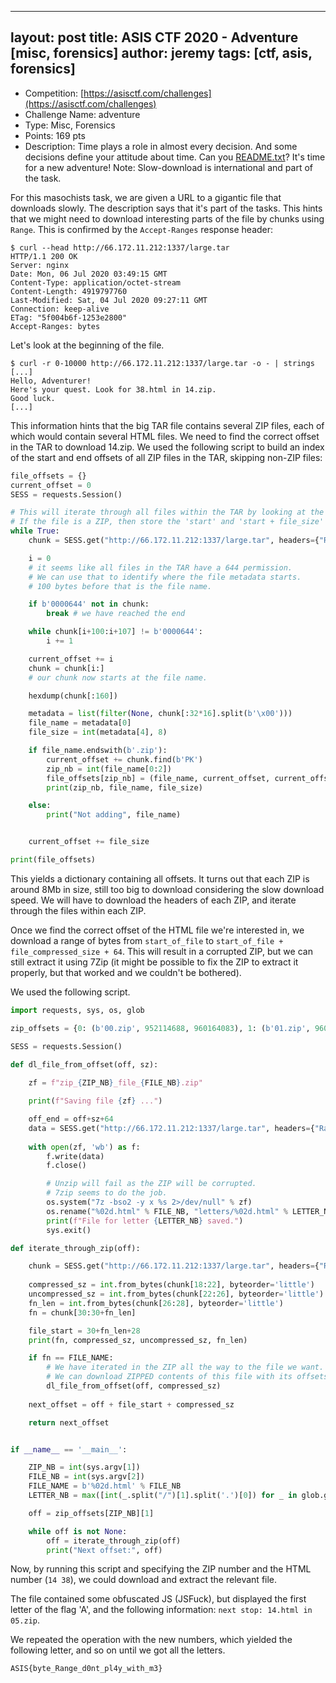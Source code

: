 
---
layout: post
title: ASIS CTF 2020 - Adventure [misc, forensics]
author: jeremy
tags: [ctf, asis, forensics]
---

 * Competition: [https://asisctf.com/challenges](https://asisctf.com/challenges)
 * Challenge Name: adventure
 * Type: Misc, Forensics
 * Points: 169 pts
 * Description: Time plays a role in almost every decision. And some decisions define your attitude about time.
Can you  [README.txt](http://66.172.11.212:1337/large.tar)? It's time for a new adventure!
Note: Slow-download is international and part of the task.


For this masochists task, we are given a URL to a gigantic file that downloads slowly. The description says that it's part of the tasks. This hints that we might need to download interesting parts of the file by chunks using `Range`. This is confirmed by the `Accept-Ranges` response header:

```http
$ curl --head http://66.172.11.212:1337/large.tar
HTTP/1.1 200 OK
Server: nginx
Date: Mon, 06 Jul 2020 03:49:15 GMT
Content-Type: application/octet-stream
Content-Length: 4919797760
Last-Modified: Sat, 04 Jul 2020 09:27:11 GMT
Connection: keep-alive
ETag: "5f004b6f-1253e2800"
Accept-Ranges: bytes
```

Let's look at the beginning of the file.

```
$ curl -r 0-10000 http://66.172.11.212:1337/large.tar -o - | strings
[...]
Hello, Adventurer!
Here's your quest. Look for 38.html in 14.zip.
Good luck.
[...]
```

This information hints that the big TAR file contains several ZIP files, each of which would contain several HTML files. We need to find the correct offset in the TAR to download 14.zip. We used the following script to build an index of the start and end offsets of all ZIP files in the TAR, skipping non-ZIP files:

```python
file_offsets = {}
current_offset = 0
SESS = requests.Session()

# This will iterate through all files within the TAR by looking at the file sizes and skipping chunks.
# If the file is a ZIP, then store the 'start' and 'start + file_size' offsets.
while True:
	chunk = SESS.get("http://66.172.11.212:1337/large.tar", headers={"Range": "bytes={}-{}".format(current_offset, current_offset+2048)}).content

	i = 0
	# it seems like all files in the TAR have a 644 permission.
	# We can use that to identify where the file metadata starts.
	# 100 bytes before that is the file name.

	if b'0000644' not in chunk:
		break # we have reached the end

	while chunk[i+100:i+107] != b'0000644':
		i += 1

	current_offset += i
	chunk = chunk[i:]
	# our chunk now starts at the file name.

	hexdump(chunk[:160])

	metadata = list(filter(None, chunk[:32*16].split(b'\x00')))
	file_name = metadata[0]
	file_size = int(metadata[4], 8)

	if file_name.endswith(b'.zip'):
		current_offset += chunk.find(b'PK')
		zip_nb = int(file_name[0:2])
		file_offsets[zip_nb] = (file_name, current_offset, current_offset + file_size)
		print(zip_nb, file_name, file_size)

	else:
		print("Not adding", file_name)


	current_offset += file_size

print(file_offsets)
```

This yields a dictionary containing all offsets. It turns out that each ZIP is around 8Mb in size, still too big to download considering the slow download speed. We will have to download the headers of each ZIP, and iterate through the files within each ZIP.

Once we find the correct offset of the HTML file we're interested in, we download a range of bytes from `start_of_file` to `start_of_file + file_compressed_size + 64`. This will result in a corrupted ZIP, but we can still extract it using 7Zip (it might be possible to fix the ZIP to extract it properly, but that worked and we couldn't be bothered).

We used the following script.

```python
import requests, sys, os, glob

zip_offsets = {0: (b'00.zip', 952114688, 960164083), 1: (b'01.zip', 960164864, 968215002), 2: (b'02.zip', 968215552, 976267211), 3: (b'03.zip', 976267776, 984319480), 4: (b'04.zip', 984320000, 992371092), 5: (b'05.zip', 992371712, 1000422660), 6: (b'06.zip', 1000423424, 1008474007), 7: (b'07.zip', 1008474624, 1016525526), 8: (b'08.zip', 1016526336, 1024577060), 9: (b'09.zip', 1024578048, 1032628130), 10: (b'10.zip', 1292676608, 1300728512), 11: (b'11.zip', 1300729344, 1308780086), 12: (b'12.zip', 1308781056, 1316831919), 13: (b'13.zip', 1316832768, 1324884862), 14: (b'14.zip', 1324885504, 1332936833), 15: (b'15.zip', 1332937728, 1340988857), 16: (b'16.zip', 1340989440, 1349039050), 17: (b'17.zip', 1349039616, 1357089517), 18: (b'18.zip', 1357090304, 1365142595), 19: (b'19.zip', 1365143552, 1373195111), 20: (b'20.zip', 1633243648, 1641293567), 21: (b'21.zip', 1641294336, 1649344690), 22: (b'22.zip', 1649345536, 1657397491), 23: (b'23.zip', 1657398272, 1665448389), 24: (b'24.zip', 1665448960, 1673498303), 25: (b'25.zip', 1673499136, 1681549265), 26: (b'26.zip', 1681549824, 1689600833), 27: (b'27.zip', 1689601536, 1697651730), 28: (b'28.zip', 1697652736, 1705704865), 29: (b'29.zip', 1705705472, 1713755848), 30: (b'30.zip', 1973804544, 1981855280), 31: (b'31.zip', 1981856256, 1989906786), 32: (b'32.zip', 1989907456, 1997957277), 33: (b'33.zip', 1997958144, 2006009008), 34: (b'34.zip', 2006009856, 2014061518), 35: (b'35.zip', 2014062080, 2022113177), 36: (b'36.zip', 2022113792, 2030167410), 37: (b'37.zip', 2030168064, 2038218676), 38: (b'38.zip', 2038219264, 2046271085), 39: (b'39.zip', 2046272000, 2054324991), 40: (b'40.zip', 2054325760, 2062376298), 41: (b'41.zip', 2062376960, 2070427472), 42: (b'42.zip', 2330476032, 2338527958), 43: (b'43.zip', 2338528768, 2346581026), 44: (b'44.zip', 2346582016, 2354633929), 45: (b'45.zip', 2354634752, 2362683979), 46: (b'46.zip', 2362684928, 2370736220), 47: (b'47.zip', 2370737152, 2378788090), 48: (b'48.zip', 2378788864, 2386840079), 49: (b'49.zip', 2386841088, 2394892339), 50: (b'50.zip', 3477024768, 3485075715), 51: (b'51.zip', 3485076480, 3493126300), 52: (b'52.zip', 3623151104, 3631202624), 53: (b'53.zip', 3631203328, 3639254048), 54: (b'54.zip', 3639255040, 3647304776), 55: (b'55.zip', 3647305728, 3655358340), 56: (b'56.zip', 3655358976, 3663410448), 57: (b'57.zip', 3663411200, 3671459818), 58: (b'58.zip', 3671460352, 3679512310), 59: (b'59.zip', 3679513088, 3687563695), 60: (b'60.zip', 3687564288, 3695615428), 61: (b'61.zip', 3695616000, 3703666420), 62: (b'62.zip', 3703667200, 3711717964), 63: (b'63.zip', 3711718912, 3719771189), 64: (b'64.zip', 3719772160, 3727821910), 65: (b'65.zip', 3727822848, 3735874098), 66: (b'66.zip', 3735875072, 3743924641), 67: (b'67.zip', 3743925248, 3751975683), 68: (b'68.zip', 3751976448, 3760028069), 69: (b'69.zip', 3760028672, 3768079578), 70: (b'70.zip', 3898104320, 3906156153), 71: (b'71.zip', 3906157056, 3914207516), 72: (b'72.zip', 3914208256, 3922258897), 73: (b'73.zip', 3922259456, 3930311209), 74: (b'74.zip', 3930312192, 3938362949), 75: (b'75.zip', 4068387840, 4076438195), 76: (b'76.zip', 4076439040, 4084490885), 77: (b'77.zip', 4084491776, 4092542117), 78: (b'78.zip', 4092542976, 4100594081), 79: (b'79.zip', 4100594688, 4108644547), 80: (b'80.zip', 4108645376, 4116696839), 81: (b'81.zip', 4246721536, 4254772858), 82: (b'82.zip', 4254773760, 4262825317), 83: (b'83.zip', 4262825984, 4270876325), 84: (b'84.zip', 4270877184, 4278927213), 85: (b'85.zip', 4278927872, 4286977929), 86: (b'86.zip', 4286978560, 4295029320), 87: (b'87.zip', 4295030272, 4303080395), 88: (b'88.zip', 4303080960, 4311132747), 89: (b'89.zip', 4311133696, 4319184711), 90: (b'90.zip', 4449210368, 4457260440), 91: (b'91.zip', 4457261056, 4465310933), 92: (b'92.zip', 4465311744, 4473362932), 93: (b'93.zip', 4473363456, 4481414993), 94: (b'94.zip', 4481415680, 4489467058), 95: (b'95.zip', 4489467904, 4497517791), 96: (b'96.zip', 4497518592, 4505569673), 97: (b'97.zip', 4635594240, 4643644378), 98: (b'98.zip', 4643644928, 4651695579), 99: (b'99.zip', 4781720064, 4789770351)}

SESS = requests.Session()

def dl_file_from_offset(off, sz):
	
	zf = f"zip_{ZIP_NB}_file_{FILE_NB}.zip"

	print(f"Saving file {zf} ...")

	off_end = off+sz+64
	data = SESS.get("http://66.172.11.212:1337/large.tar", headers={"Range": "bytes={}-{}".format(off, off_end)}).content
	
	with open(zf, 'wb') as f:
		f.write(data)
		f.close()

		# Unzip will fail as the ZIP will be corrupted.
		# 7zip seems to do the job.
		os.system("7z -bso2 -y x %s 2>/dev/null" % zf)
		os.rename("%02d.html" % FILE_NB, "letters/%02d.html" % LETTER_NB)
		print(f"File for letter {LETTER_NB} saved.")
		sys.exit()

def iterate_through_zip(off):

	chunk = SESS.get("http://66.172.11.212:1337/large.tar", headers={"Range": "bytes={}-{}".format(off, off+200)}).content
	
	compressed_sz = int.from_bytes(chunk[18:22], byteorder='little')
	uncompressed_sz = int.from_bytes(chunk[22:26], byteorder='little')
	fn_len = int.from_bytes(chunk[26:28], byteorder='little')
	fn = chunk[30:30+fn_len]

	file_start = 30+fn_len+28
	print(fn, compressed_sz, uncompressed_sz, fn_len)

	if fn == FILE_NAME:
		# We have iterated in the ZIP all the way to the file we want.
		# We can download ZIPPED contents of this file with its offsets.
		dl_file_from_offset(off, compressed_sz)
	
	next_offset = off + file_start + compressed_sz

	return next_offset


if __name__ == '__main__':

	ZIP_NB = int(sys.argv[1])
	FILE_NB = int(sys.argv[2])
	FILE_NAME = b'%02d.html' % FILE_NB
	LETTER_NB = max([int(_.split("/")[1].split('.')[0]) for _ in glob.glob("letters/*.html")]) + 1

	off = zip_offsets[ZIP_NB][1]

	while off is not None:
		off = iterate_through_zip(off)
		print("Next offset:", off)

```

Now, by running this script and specifying the ZIP number and the HTML number (`14 38`), we could download and extract the relevant file.

The file contained some obfuscated JS (JSFuck), but displayed the first letter of the flag 'A', and the following information: `next stop: 14.html in 05.zip`.

We repeated the operation with the new numbers, which yielded the following letter, and so on until we got all the letters.

`ASIS{byte_Range_d0nt_pl4y_with_m3}`

```
